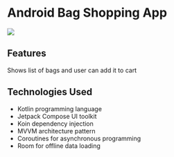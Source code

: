 
# Android Bag Shopping App

![](/app/src/main/res/drawable/bag.gif)


## Features

Shows list of bags and user can add it to cart

## Technologies Used

- Kotlin programming language
- Jetpack Compose UI toolkit
- Koin dependency injection
- MVVM architecture pattern
- Coroutines for asynchronous programming
- Room for offline data loading


